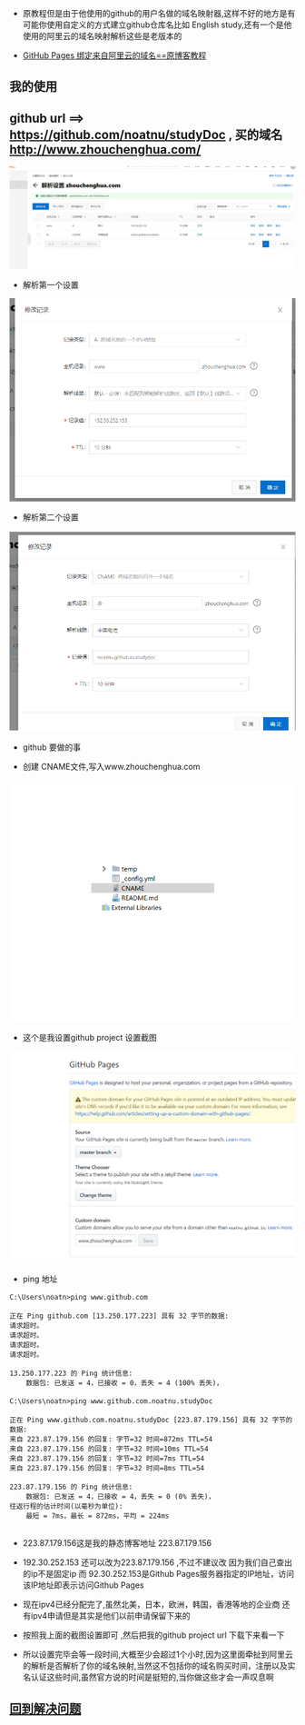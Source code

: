 

+ 原教程但是由于他使用的github的用户名做的域名映射器,这样不好的地方是有可能你使用自定义的方式建立github仓库名比如 English study,还有一个是他使用的阿里云的域名映射解析这些是老版本的

+ [GitHub Pages 绑定来自阿里云的域名==原博客教程](https://blog.csdn.net/qq_29232943/article/details/52786603)  



## 我的使用
## github url ==> https://github.com/noatnu/studyDoc , 买的域名 http://www.zhouchenghua.com/


![解析设置 成功](vLink/linkA.png)

+ 解析第一个设置

![解析第一个设置](vLink/linkB.png)

+ 解析第二个设置

![解析第一个设置](vLink/linkC.png)



+ github 要做的事

+ 创建 CNAME文件,写入www.zhouchenghua.com

![创建github静态博客识别映射网址](vLink/linkD.png)

+ 这个是我设置github project 设置截图

![这个是我设置github project 设置截图](vLink/linkE.png)

+ ping 地址

```
C:\Users\noatn>ping www.github.com

正在 Ping github.com [13.250.177.223] 具有 32 字节的数据:
请求超时。
请求超时。
请求超时。
请求超时。

13.250.177.223 的 Ping 统计信息:
    数据包: 已发送 = 4，已接收 = 0，丢失 = 4 (100% 丢失)，

C:\Users\noatn>ping www.github.com.noatnu.studyDoc

正在 Ping www.github.com.noatnu.studyDoc [223.87.179.156] 具有 32 字节的数据:
来自 223.87.179.156 的回复: 字节=32 时间=872ms TTL=54
来自 223.87.179.156 的回复: 字节=32 时间=10ms TTL=54
来自 223.87.179.156 的回复: 字节=32 时间=7ms TTL=54
来自 223.87.179.156 的回复: 字节=32 时间=8ms TTL=54

223.87.179.156 的 Ping 统计信息:
    数据包: 已发送 = 4，已接收 = 4，丢失 = 0 (0% 丢失)，
往返行程的估计时间(以毫秒为单位):
    最短 = 7ms，最长 = 872ms，平均 = 224ms


```
+ 223.87.179.156这是我的静态博客地址 223.87.179.156

+ 192.30.252.153 还可以改为223.87.179.156 ,不过不建议改 因为我们自己查出的ip不是固定ip 而 92.30.252.153是Github Pages服务器指定的IP地址，访问该IP地址即表示访问Github Pages

+ 现在ipv4已经分配完了,虽然北美，日本，欧洲，韩国，香港等地的企业商 还有ipv4申请但是其实是他们以前申请保留下来的



+ 按照我上面的截图设置即可 ,然后把我的github  project url 下载下来看一下



+ 所以设置完毕会等一段时间,大概至少会超过1个小时,因为这里面牵扯到阿里云的解析是否解析了你的域名映射,当然这不包括你的域名购买时间，注册以及实名认证这些时间,虽然官方说的时间是挺短的,当你做这些才会一声叹息啊




















## [回到解决问题](index.md)